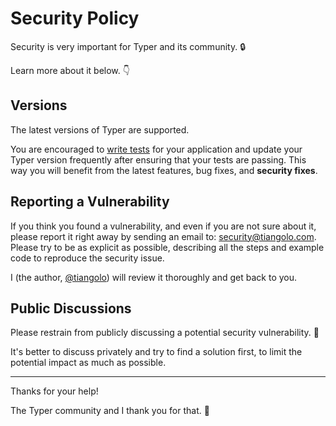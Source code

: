 # Security Policy

Security is very important for Typer and its community. 🔒

Learn more about it below. 👇

## Versions

The latest versions of Typer are supported.

You are encouraged to [write tests](https://alexreg-typer.netlify.app/tutorial/testing/) for your application and update your Typer version frequently after ensuring that your tests are passing. This way you will benefit from the latest features, bug fixes, and **security fixes**.

## Reporting a Vulnerability

If you think you found a vulnerability, and even if you are not sure about it, please report it right away by sending an email to: security@tiangolo.com. Please try to be as explicit as possible, describing all the steps and example code to reproduce the security issue.

I (the author, [@tiangolo](https://twitter.com/tiangolo)) will review it thoroughly and get back to you.

## Public Discussions

Please restrain from publicly discussing a potential security vulnerability. 🙊

It's better to discuss privately and try to find a solution first, to limit the potential impact as much as possible.

---

Thanks for your help!

The Typer community and I thank you for that. 🙇
